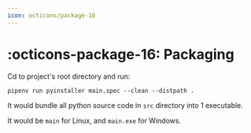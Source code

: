 ```yaml
---
icon: octicons/package-16
---
```


# :octicons-package-16: Packaging

Cd to project's root directory and run:
```
pipenv run pyinstaller main.spec --clean --distpath .
```

It would bundle all python source code in `src` directory into 1 executable.

It would be `main` for Linux, and `main.exe` for Windows.
